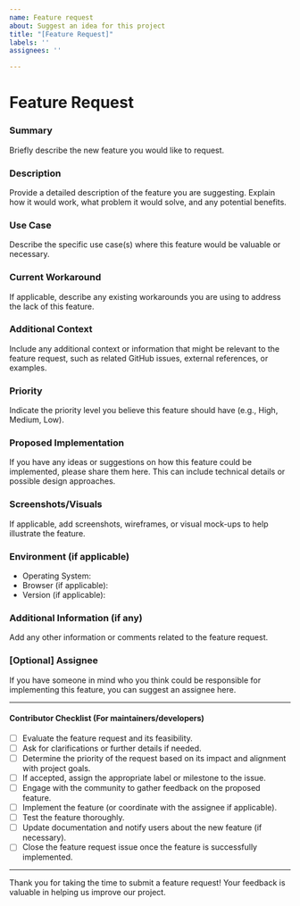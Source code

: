 ```yaml
---
name: Feature request
about: Suggest an idea for this project
title: "[Feature Request]"
labels: ''
assignees: ''

---
```


# Feature Request

### Summary
Briefly describe the new feature you would like to request.

### Description
Provide a detailed description of the feature you are suggesting. Explain how it would work, what problem it would solve, and any potential benefits.

### Use Case
Describe the specific use case(s) where this feature would be valuable or necessary.

### Current Workaround
If applicable, describe any existing workarounds you are using to address the lack of this feature.

### Additional Context
Include any additional context or information that might be relevant to the feature request, such as related GitHub issues, external references, or examples.

### Priority
Indicate the priority level you believe this feature should have (e.g., High, Medium, Low).

### Proposed Implementation
If you have any ideas or suggestions on how this feature could be implemented, please share them here. This can include technical details or possible design approaches.

### Screenshots/Visuals
If applicable, add screenshots, wireframes, or visual mock-ups to help illustrate the feature.

### Environment (if applicable)
- Operating System:
- Browser (if applicable):
- Version (if applicable):

### Additional Information (if any)
Add any other information or comments related to the feature request.

### [Optional] Assignee
If you have someone in mind who you think could be responsible for implementing this feature, you can suggest an assignee here.

---

#### Contributor Checklist (For maintainers/developers)
- [ ] Evaluate the feature request and its feasibility.
- [ ] Ask for clarifications or further details if needed.
- [ ] Determine the priority of the request based on its impact and alignment with project goals.
- [ ] If accepted, assign the appropriate label or milestone to the issue.
- [ ] Engage with the community to gather feedback on the proposed feature.
- [ ] Implement the feature (or coordinate with the assignee if applicable).
- [ ] Test the feature thoroughly.
- [ ] Update documentation and notify users about the new feature (if necessary).
- [ ] Close the feature request issue once the feature is successfully implemented.

---

Thank you for taking the time to submit a feature request! Your feedback is valuable in helping us improve our project.
